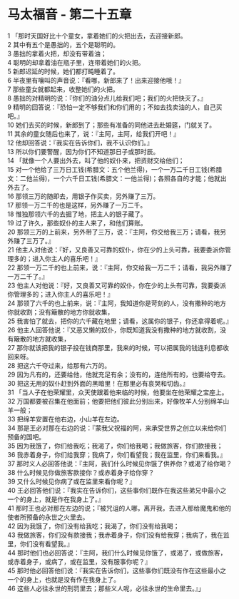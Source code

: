 # 马太福音 - 第二十五章
  
 1 「那时天国好比十个童女，拿着她们的火把出去，去迎接新郎。  
 2 其中有五个是愚拙的，五个是聪明的。  
 3 愚拙的拿着火把，却没有带着油；  
 4 聪明的却拿着油在瓶子里，连带着她们的火把。  
 5 新郎迟延的时候，她们都打盹睡着了。  
 6 半夜里有嚷叫的声音说：『看哪，新郎来了！出来迎接他哦！』  
 7 那些童女就都起来，收整她们的火把。  
 8 愚拙的对精明的说：『你们的油分点儿给我们吧；我们的火把快灭了。』  
 9 精明的回答说：『恐怕一定不够我们和你们用的；不如去找卖油的人，自己买吧。』  
 10 她们去买的时候，新郎到了；那些有准备的同他进去赴婚筵，门就关了。  
 11 其余的童女随后也来了，说：『主阿，主阿，给我们开吧！』  
 12 他却回答说：『我实在告诉你们，我不认识你们。』  
 13 所以你们要警醒，因为你们不知道那日子或那时辰。  
 14 「就像一个人要出外去，叫了他的奴仆来，把资财交给他们；  
 15 对一个他给了三万日工钱(希腊文：五个他兰得)，一个一万二千日工钱(希腊文：二他兰得)，一个六千日工钱(希腊文：一他兰得)；各照各自的才能；他就出外去了。  
 16 那领三万的随即去，用银子作买卖，另外赚了三万。  
 17 那领一万二千的也是这样，另外赚了一万二千。  
 18 惟独那领六千的去掘了地，把主人的银子藏了。  
 19 过了许久，那些奴仆的主人来了，和他们算账。  
 20 那领三万的上前来，另外带了三万，说：『主阿，你交给我三万；请看，我另外赚了三万了。』  
 21 他主人对他说：『好，又良善又可靠的奴仆，你在少的上头可靠，我要委派你管理多的；进入你主人的喜乐吧！』  
 22 那领一万二千的也上前来，说：『主阿，你交给我一万二千；请看，我另外赚了一万二千了。』  
 23 他主人对他说：『好，又良善又可靠的奴仆，你在少的上头有可靠，我要委派你管理多的；进入你主人的喜乐吧！』  
 24 那领了六千的也上前来，说：『主阿，我知道你是苛刻的人，没有撒种的地方你就收割；没有簸散的地方你就收集，  
 25 我害怕了就去，把你的六千藏在地里；请看，这属你的银子，你还拿得着呢。』  
 26 他主人回答他说：『又恶又懒的奴仆，你既知道我没有撒种的地方就收割，没有簸散的地方就收集，  
 27 那你就该把我的银子投在钱商那里，我来的时候，可以把属我的钱连利息都收回来呀。  
 28 把这六千夺过来，给那有六万的。  
 29 因为凡有的，还要给他，他就充足有余；没有的，连他所有的，也要给夺去。  
 30 把这无用的奴仆赶到外面的黑暗里！在那里必有哀哭和切齿。』  
 31 「当人子在他荣耀里，众天使跟着他来临的时候，他要坐在他荣耀之宝座上。  
 32 万国都要被召集在他面前；他要把他们彼此分别出来，好像牧羊人分别绵羊山羊一般；  
 33 把绵羊安置在他右边，小山羊在左边。  
 34 那是王必对那在右边的说：『蒙我父祝福的阿，来承受世界之创立以来给你们预备的国吧。  
 35 因为我饿了，你们给我吃；我渴了，你们给我喝；我做旅客，你们款接我；  
 36 我赤着身子，你们给我穿；我病了，你们看望我；我在监里，你们来看我。』  
 37 那时义人必回答他说：『主阿，我们什么时候见你饿了供养你？或渴了给你喝？  
 38 什么时候见你做旅客款接你？或赤着身子给你穿？  
 39 又什么时候见你病了或在监里来看你呢？』  
 40 王必回答他们说：『我实在告诉你们，这些事你们既作在我这些弟兄中最小之一个的身上，就是作在我身上了。』  
 41 那时王也必对那在左边的说；『被咒诅的人哪，离开我，去进入那给魔鬼和他的使者所预备的永世之火里去。  
 42 因为我饿了，你们没有给我吃；我渴了，你们没有给我喝；  
 43 我做旅客，你们没有款接我；我赤着身子，你们没有给我穿；我病了，我在监里，你们没有看望我。』  
 44 那时他们也必回答说：『主阿，我们什么时候见你饿了，或渴了，或做旅客，或赤着身子，或病了，或在监里，没有服事你呢？』  
 45 那时他必回答他们说：『我实在告诉你们，这些事你们既没有作在这些最小之一个的身上，也就是没有作在我身上了。  
 46 这些人必往永世的刑罚里去；那些义人呢，必往永世的生命里去。』」